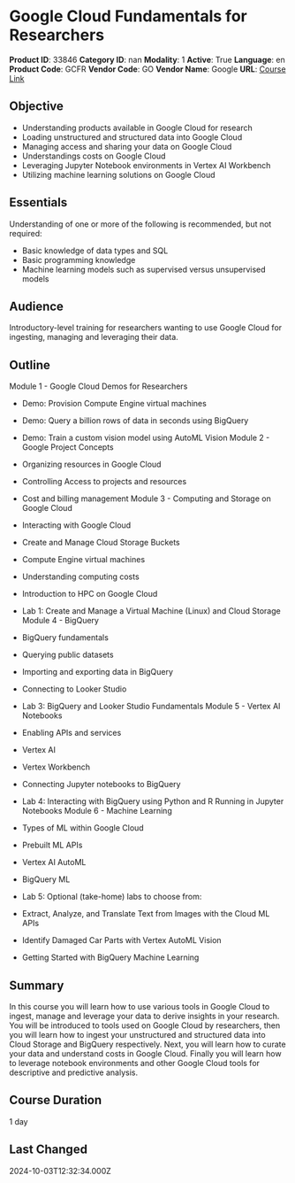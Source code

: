 # Google Cloud Fundamentals for Researchers

**Product ID**: 33846
**Category ID**: nan
**Modality**: 1
**Active**: True
**Language**: en
**Product Code**: GCFR
**Vendor Code**: GO
**Vendor Name**: Google
**URL**: [Course Link](https://www.fastlaneus.com/course/google-gcfr)

## Objective
- Understanding products available in Google Cloud for research
- Loading unstructured and structured data into Google Cloud
- Managing access and sharing your data on Google Cloud
- Understandings costs on Google Cloud
- Leveraging Jupyter Notebook environments in Vertex AI Workbench
- Utilizing machine learning solutions on Google Cloud

## Essentials
Understanding of one or more of the following is recommended, but not required:



- Basic knowledge of data types and SQL
- Basic programming knowledge
- Machine learning models such as supervised versus unsupervised models

## Audience
Introductory-level training for researchers wanting to use Google Cloud for ingesting, managing and leveraging their data.

## Outline
Module 1 - Google Cloud Demos for Researchers


- Demo: Provision Compute Engine virtual machines
- Demo: Query a billion rows of data in seconds using BigQuery
- Demo: Train a custom vision model using AutoML Vision
Module 2 - Google Project Concepts


- Organizing resources in Google Cloud
- Controlling Access to projects and resources
- Cost and billing management
Module 3 - Computing and Storage on Google Cloud


- Interacting with Google Cloud
- Create and Manage Cloud Storage Buckets
- Compute Engine virtual machines
- Understanding computing costs
- Introduction to HPC on Google Cloud
- Lab 1: Create and Manage a Virtual Machine (Linux) and Cloud Storage
Module 4 - BigQuery


- BigQuery fundamentals
- Querying public datasets
- Importing and exporting data in BigQuery
- Connecting to Looker Studio
- Lab 3: BigQuery and Looker Studio Fundamentals
Module 5 - Vertex AI Notebooks


- Enabling APIs and services
- Vertex AI
- Vertex Workbench
- Connecting Jupyter notebooks to BigQuery
- Lab 4: Interacting with BigQuery using Python and R Running in Jupyter Notebooks
Module 6 - Machine Learning


- Types of ML within Google Cloud
- Prebuilt ML APIs
- Vertex AI AutoML
- BigQuery ML
- Lab 5: Optional (take-home) labs to choose from:
- Extract, Analyze, and Translate Text from Images with the Cloud ML APIs
- Identify Damaged Car Parts with Vertex AutoML Vision
- Getting Started with BigQuery Machine Learning

## Summary
In this course you will learn how to use various tools in Google Cloud to ingest, manage and leverage your data to derive insights in your research. You will be introduced to tools used on Google Cloud by researchers, then you will learn how to ingest your unstructured and structured data into Cloud Storage and BigQuery respectively. Next, you will learn how to curate your data and understand costs in Google Cloud. Finally you will learn how to leverage notebook environments and other Google Cloud tools for descriptive and predictive analysis.

## Course Duration
1 day

## Last Changed
2024-10-03T12:32:34.000Z
